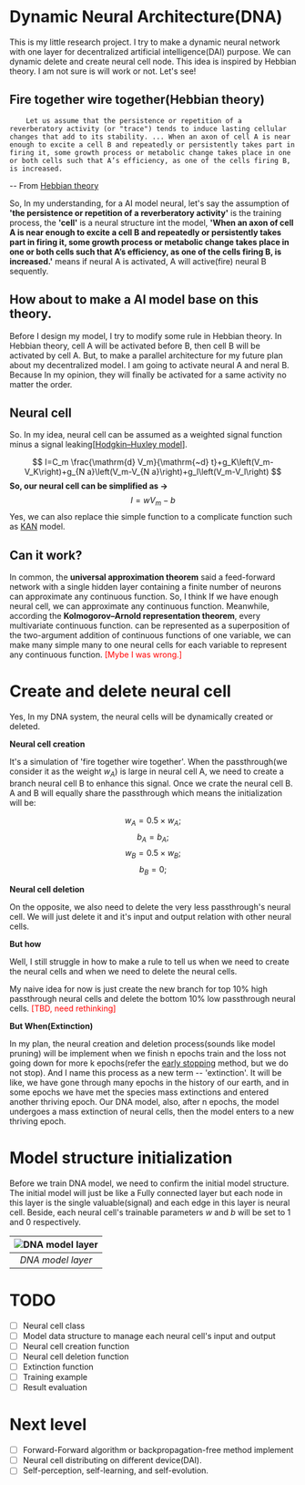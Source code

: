# Dynamic Neural Architecture(DNA)
This is my little research project. I try to make a dynamic neural network with one layer for decentralized artificial intelligence(DAI) purpose. We can dynamic delete and create neural cell node. This idea is inspired by Hebbian theory. I am not sure is will work or not. Let's see!


## Fire together wire together(Hebbian theory)

```
    Let us assume that the persistence or repetition of a reverberatory activity (or "trace") tends to induce lasting cellular changes that add to its stability. ... When an axon of cell A is near enough to excite a cell B and repeatedly or persistently takes part in firing it, some growth process or metabolic change takes place in one or both cells such that A’s efficiency, as one of the cells firing B, is increased. 
```
-- From [Hebbian theory](https://en.wikipedia.org/wiki/Hebbian_theory)

So, In my understanding, for a AI model neural, let's say the assumption of **'the persistence or repetition of a reverberatory activity'** is the training process, the **'cell'** is a neural structure int the model, **'When an axon of cell A is near enough to excite a cell B and repeatedly or persistently takes part in firing it, some growth process or metabolic change takes place in one or both cells such that A’s efficiency, as one of the cells firing B, is increased.'** means if neural A is activated, A will active(fire) neural B sequently. 

## How about to make a AI model base on this theory.
Before I design my model, I try to modify some rule in Hebbian theory. In Hebbian theory, cell A will be activated before B, then cell B will be activated by cell A. But, to make a parallel architecture for my future plan about my decentralized model. I am going to activate neural A and neral B. Because In my opinion, they will finally be activated for a same activity no matter the order.

## Neural cell 
So. In my idea, neural cell can be assumed as a weighted signal function minus a signal leaking[[Hodgkin–Huxley model](https://en.wikipedia.org/wiki/Hodgkin%E2%80%93Huxley_model)].

$$
I=C_m \frac{\mathrm{d} V_m}{\mathrm{~d} t}+g_K\left(V_m-V_K\right)+g_{N a}\left(V_m-V_{N a}\right)+g_l\left(V_m-V_l\right)
$$
**So, our neural cell can be simplified as ->**
$$
I=wV_m-b
$$
Yes, we can also replace thie simple function to a complicate function such as [KAN](https://arxiv.org/html/2404.19756v1) model.


## Can it work? 
In common, the **universal approximation theorem** said a feed-forward network with a single hidden layer containing a finite number of neurons can approximate any continuous function. So, I think If we have enough neural cell, we can approximate any continuous function. Meanwhile, according the **Kolmogorov–Arnold representation theorem**, every multivariate continuous function. can be represented as a superposition of the two-argument addition of continuous functions of one variable, we can make many simple many to one neural cells for each variable to represent any continuous function. <span style="color:red">[Mybe I was wrong.]</span>

# Create and delete neural cell

Yes, In my DNA system, the neural cells will be dynamically created or deleted. 

**Neural cell creation**

It's a simulation of 'fire together wire together'. When the passthrough(we consider it as the weight $w_A$) is large in neural cell A, we need to create a branch neural cell B to enhance this signal. Once we crate the neural cell B. A and B will equally share the passthrough
which means the initialization will be:

$$
w_A = 0.5 \times w_A;
$$
$$
b_A = b_A;
$$
$$
w_B = 0.5 \times w_B;
$$
$$
b_B = 0;
$$

**Neural cell deletion**

On the opposite, we also need to delete the very less passthrough's neural cell. We will just delete it and it's input and output relation with other neural cells.


**But how**

Well, I still struggle in how to make a rule to tell us when we need to create the neural cells and when we need to delete the neural cells.

My naive idea for now is just create the new branch for top 10% high passthrough neural cells and delete the bottom 10% low passthrough neural cells. <span style="color:red">[TBD, need rethinking]</span>

**But When(Extinction)**

In my plan, the neural creation and deletion process(sounds like model pruning) will be implement when we finish n epochs train and the loss not going down for more k epochs(refer the [early stopping](https://en.wikipedia.org/wiki/Early_stopping) method, but we do not stop). And I name this process as a new term -- 'extinction'. It will be like, we have gone through many epochs in the history of our earth, and in some epochs we have met the species mass extinctions and entered another thriving epoch. Our DNA model, also, after n epochs, the model undergoes a mass extinction of neural cells, then the model enters to a new thriving epoch.

# Model structure initialization
Before we train DNA model, we need to confirm the initial model structure. The initial model will just be like a Fully connected layer but each node in this layer is the single valuable(signal) and each edge in this layer is neural cell.
Beside, each neural cell's trainable parameters $w$ and $b$ will be set to 1 and 0 respectively.

| ![DNA model layer](https://builtin.com/sites/www.builtin.com/files/styles/ckeditor_optimize/public/inline-images/3_fully-connected-layer_0.jpg) | 
|:--:| 
| *DNA model layer* |

# TODO
- [ ] Neural cell class
- [ ] Model data structure to manage each neural cell's input and output
- [ ] Neural cell creation function
- [ ] Neural cell deletion function
- [ ] Extinction function
- [ ] Training example
- [ ] Result evaluation

# Next level
- [ ] Forward-Forward algorithm or backpropagation-free method implement
- [ ] Neural cell distributing on different device(DAI).
- [ ] Self-perception, self-learning, and self-evolution.